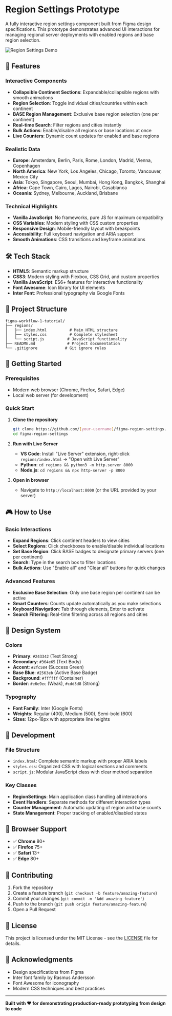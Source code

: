 # Region Settings Prototype

A fully interactive region settings component built from Figma design specifications. This prototype demonstrates advanced UI interactions for managing regional server deployments with enabled regions and base region selection.

![Region Settings Demo](https://via.placeholder.com/800x600.png?text=Region+Settings+Prototype)

## 🚀 Features

### Interactive Components
- **Collapsible Continent Sections**: Expandable/collapsible regions with smooth animations
- **Region Selection**: Toggle individual cities/countries within each continent
- **BASE Region Management**: Exclusive base region selection (one per continent)
- **Real-time Search**: Filter regions and cities instantly
- **Bulk Actions**: Enable/disable all regions or base locations at once
- **Live Counters**: Dynamic count updates for enabled and base regions

### Realistic Data
- **Europe**: Amsterdam, Berlin, Paris, Rome, London, Madrid, Vienna, Copenhagen
- **North America**: New York, Los Angeles, Chicago, Toronto, Vancouver, Mexico City
- **Asia**: Tokyo, Singapore, Seoul, Mumbai, Hong Kong, Bangkok, Shanghai
- **Africa**: Cape Town, Cairo, Lagos, Nairobi, Casablanca
- **Oceania**: Sydney, Melbourne, Auckland, Brisbane

### Technical Highlights
- **Vanilla JavaScript**: No frameworks, pure JS for maximum compatibility
- **CSS Variables**: Modern styling with CSS custom properties
- **Responsive Design**: Mobile-friendly layout with breakpoints
- **Accessibility**: Full keyboard navigation and ARIA support
- **Smooth Animations**: CSS transitions and keyframe animations

## 🛠️ Tech Stack

- **HTML5**: Semantic markup structure
- **CSS3**: Modern styling with Flexbox, CSS Grid, and custom properties
- **Vanilla JavaScript**: ES6+ features for interactive functionality
- **Font Awesome**: Icon library for UI elements
- **Inter Font**: Professional typography via Google Fonts

## 📂 Project Structure

```
figma-workflow-1-tutorial/
├── regions/
│   ├── index.html          # Main HTML structure
│   ├── styles.css          # Complete stylesheet
│   └── script.js          # JavaScript functionality
├── README.md              # Project documentation
└── .gitignore            # Git ignore rules
```

## 🚀 Getting Started

### Prerequisites
- Modern web browser (Chrome, Firefox, Safari, Edge)
- Local web server (for development)

### Quick Start

1. **Clone the repository**
   ```bash
   git clone https://github.com/[your-username]/figma-region-settings.git
   cd figma-region-settings
   ```

2. **Run with Live Server**
   - **VS Code**: Install "Live Server" extension, right-click `regions/index.html` → "Open with Live Server"
   - **Python**: `cd regions && python3 -m http.server 8000`
   - **Node.js**: `cd regions && npx http-server -p 8000`

3. **Open in browser**
   - Navigate to `http://localhost:8000` (or the URL provided by your server)

## 🎮 How to Use

### Basic Interactions
- **Expand Regions**: Click continent headers to view cities
- **Select Regions**: Click checkboxes to enable/disable individual locations
- **Set Base Region**: Click BASE badges to designate primary servers (one per continent)
- **Search**: Type in the search box to filter locations
- **Bulk Actions**: Use "Enable all" and "Clear all" buttons for quick changes

### Advanced Features
- **Exclusive Base Selection**: Only one base region per continent can be active
- **Smart Counters**: Counts update automatically as you make selections  
- **Keyboard Navigation**: Tab through elements, Enter to activate
- **Search Filtering**: Real-time filtering across all regions and cities

## 🎨 Design System

### Colors
- **Primary**: `#243342` (Text Strong)
- **Secondary**: `#364e65` (Text Body) 
- **Accent**: `#2fc584` (Success Green)
- **Base Blue**: `#2563eb` (Active Base Badge)
- **Background**: `#ffffff` (Container)
- **Border**: `#e6e9ec` (Weak), `#cdd3d8` (Strong)

### Typography
- **Font Family**: Inter (Google Fonts)
- **Weights**: Regular (400), Medium (500), Semi-bold (600)
- **Sizes**: 12px-18px with appropriate line heights

## 🚧 Development

### File Structure
- `index.html`: Complete semantic markup with proper ARIA labels
- `styles.css`: Organized CSS with logical sections and comments
- `script.js`: Modular JavaScript class with clear method separation

### Key Classes
- **RegionSettings**: Main application class handling all interactions
- **Event Handlers**: Separate methods for different interaction types
- **Counter Management**: Automatic updating of region and base counts
- **State Management**: Proper tracking of enabled/disabled states

## 📱 Browser Support

- ✅ **Chrome** 80+
- ✅ **Firefox** 75+
- ✅ **Safari** 13+
- ✅ **Edge** 80+

## 🤝 Contributing

1. Fork the repository
2. Create a feature branch (`git checkout -b feature/amazing-feature`)
3. Commit your changes (`git commit -m 'Add amazing feature'`)
4. Push to the branch (`git push origin feature/amazing-feature`)
5. Open a Pull Request

## 📄 License

This project is licensed under the MIT License - see the [LICENSE](LICENSE) file for details.

## 🙏 Acknowledgments

- Design specifications from Figma
- Inter font family by Rasmus Andersson
- Font Awesome for iconography
- Modern CSS techniques and best practices

---

**Built with ❤️ for demonstrating production-ready prototyping from design to code**
